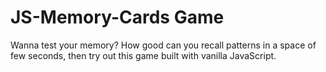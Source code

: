 # JS-Memory-Cards Game
Wanna test your memory? How good can you recall patterns in a space of few seconds, then try out this game built with vanilla JavaScript. 
